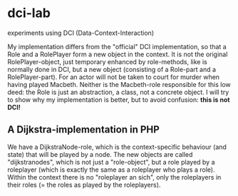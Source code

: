 dci-lab
=======

experiments using DCI (Data-Context-Interaction)

My implementation differs from the "official" DCI implementation, so that a Role and a RolePlayer form a new object in the context.
It is not the original RolePlayer-object, just temporary enhanced by role-methods, like is normally done in DCI, but a new object (consisting of a
Role-part and a RolePlayer-part). For an actor will not be taken to court for murder when having played Macbeth. Neither is the Macbeth-role
responsible for this low deed: the Role is just an abstraction, a class, not a concrete object. I will try to show why my implementation is better, but to avoid confusion: **this is not DCI!**

A Dijkstra-implementation in PHP
--------------------------------
We have a DijkstraNode-role, which is the context-specific behaviour (and state) that will be played by a node.
The new objects are called "dijkstranodes", which is not just a "role-object", but a role played by a roleplayer
(which is exactly the same as a roleplayer who plays a role). Within the context there is no "roleplayer an sich",
only the roleplayers in their roles (= the roles as played by the roleplayers).